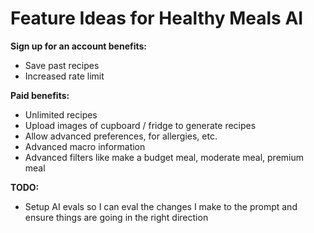 # Feature Ideas for Healthy Meals AI

**Sign up for an account benefits:**

- Save past recipes
- Increased rate limit

**Paid benefits:**

- Unlimited recipes
- Upload images of cupboard / fridge to generate recipes
- Allow advanced preferences, for allergies, etc.
- Advanced macro information
- Advanced filters like make a budget meal, moderate meal, premium meal

**TODO:**

- Setup AI evals so I can eval the changes I make to the prompt and ensure things are going in the right direction
